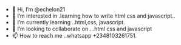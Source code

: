 - 👋 Hi, I’m @echelon21
- 👀 I’m interested in .learning how to write html css and javascript..
- 🌱 I’m currently learning ..html,css, javascript.
- 💞️ I’m looking to collaborate on ...html css and javascript
- 📫 How to reach me ..whatsapp +2348103261751.

<!---
echelon21/echelon21 is a ✨ special ✨ repository because its `README.md` (this file) appears on your GitHub profile.
You can click the Preview link to take a look at your changes.
--->
